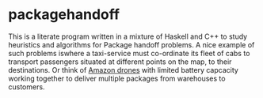 # packagehandoff

This is a literate program written in a mixture of Haskell and C++ to study heuristics and algorithms for
Package handoff problems. A nice example of such problems iswhere a taxi-service must co-ordinate 
its fleet of cabs to transport passengers situated at different points on the map, to their destinations. Or think of [Amazon drones](https://www.youtube.com/watch?v=gFj5SCdSYQg) with limited battery capcacity working together to deliver multiple packages from warehouses to customers. 
